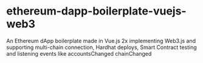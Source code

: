 # ethereum-dapp-boilerplate-vuejs-web3
An Ethereum dApp boilerplate made in Vue.js 2x implementing Web3.js and supporting multi-chain connection, Hardhat deploys, Smart Contract testing and listening events like accountsChanged chainChanged

